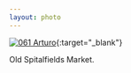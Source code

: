 ```yaml
---
layout: photo
---
```


[![061 Arturo](https://c2.staticflickr.com/6/5806/20855663155_b60722f3f6_c.jpg)](https://www.flickr.com/photos/131440297@N08/20855663155/){:target="_blank"}

Old Spitalfields Market.
